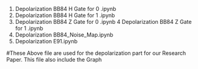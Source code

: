 1) Depolarization BB84 H Gate for 0 .ipynb
2) Depolarization BB84 H Gate for 1 .ipynb
3) Depolarization BB84 Z Gate for 0 .ipynb
4 Depolarization BB84 Z Gate for 1 .ipynb
5) Depolarization BB84_Noise_Map.ipynb
6) Depolarization E91.ipynb

#These Above file are used for the depolarization part for our Research Paper. This file also include the Graph
